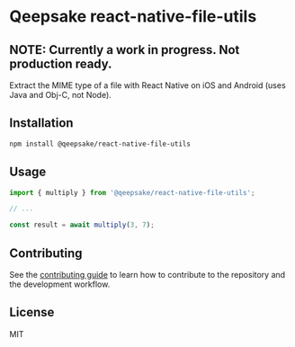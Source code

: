 # Qeepsake react-native-file-utils

## NOTE: Currently a work in progress. Not production ready.

Extract the MIME type of a file with React Native on iOS and Android (uses Java and Obj-C, not Node).

## Installation

```sh
npm install @qeepsake/react-native-file-utils
```

## Usage

```js
import { multiply } from '@qeepsake/react-native-file-utils';

// ...

const result = await multiply(3, 7);
```

## Contributing

See the [contributing guide](CONTRIBUTING.md) to learn how to contribute to the repository and the development workflow.

## License

MIT
